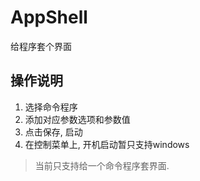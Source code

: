 # AppShell
给程序套个界面

## 操作说明

1. 选择命令程序
2. 添加对应参数选项和参数值
3. 点击保存, 启动
4. 在控制菜单上, 开机启动暂只支持windows

> 当前只支持给一个命令程序套界面.